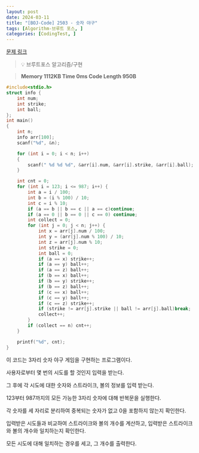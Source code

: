 ```yaml
---
layout: post
date: 2024-03-11
title: "[BOJ-Code] 2503 - 숫자 야구"
tags: [Algorithm-브루트 포스, ]
categories: [CodingTest, ]
---
```


[문제 링크](https://www.acmicpc.net/problem/2503)


> 💡 브루트포스 알고리즘/구현


> **Memory   1112KB                                   Time   0ms                                Code Length   950B**


```c++
#include<stdio.h>
struct info {
	int num;
	int strike;
	int ball;
};
int main()
{
	int n;
	info arr[100];
	scanf("%d", &n);

	for (int i = 0; i < n; i++)
	{
		scanf(" %d %d %d", &arr[i].num, &arr[i].strike, &arr[i].ball);
	}

	int cnt = 0;
	for (int i = 123; i <= 987; i++) {
		int a = i / 100;
		int b = (i % 100) / 10;
		int c = i % 10;
		if (a == b || b == c || a == c)continue;
		if (a == 0 || b == 0 || c == 0) continue;
		int collect = 0;
		for (int j = 0; j < n; j++) {
			int x = arr[j].num / 100;
			int y = (arr[j].num % 100) / 10;
			int z = arr[j].num % 10;
			int strike = 0;
			int ball = 0;
			if (a == x) strike++;
			if (a == y) ball++;
			if (a == z) ball++;
			if (b == x) ball++;
			if (b == y) strike++;
			if (b == z) ball++;
			if (c == x) ball++;
			if (c == y) ball++;
			if (c == z) strike++;
			if (strike != arr[j].strike || ball != arr[j].ball)break;
			collect++;
		}
		if (collect == n) cnt++;
	}

	printf("%d", cnt);
}
```


이 코드는 3자리 숫자 야구 게임을 구현하는 프로그램이다.

사용자로부터 몇 번의 시도를 할 것인지 입력을 받는다.

그 후에 각 시도에 대한 숫자와 스트라이크, 볼의 정보를 입력 받는다.

123부터 987까지의 모든 가능한 3자리 숫자에 대해 반복문을 실행한다.

각 숫자를 세 자리로 분리하여 중복되는 숫자가 없고 0을 포함하지 않는지 확인한다.

입력받은 시도들과 비교하여 스트라이크와 볼의 개수를 계산하고, 입력받은 스트라이크와 볼의 개수와 일치하는지 확인한다.

모든 시도에 대해 일치하는 경우를 세고, 그 개수를 출력한다.


